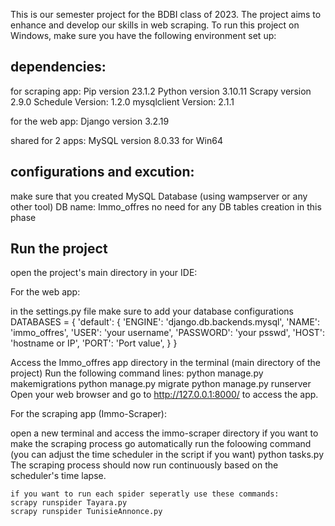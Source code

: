 This is our semester project for the BDBI class of 2023. The project aims to enhance and develop our skills in web scraping. 
To run this project on Windows, make sure you have the following environment set up:

dependencies:
------------------
for scraping app:
Pip version 23.1.2
Python version 3.10.11
Scrapy version 2.9.0
Schedule Version: 1.2.0
mysqlclient Version: 2.1.1

for the web app:
Django version 3.2.19

shared for 2 apps:
MySQL version 8.0.33 for Win64


configurations and excution:
----------------------------
make sure that you created MySQL Database (using wampserver or any other tool)
DB name: Immo_offres
no need for any DB tables creation in this phase 

Run the project
-------------------
open the project's main directory in your IDE:

For the web app:

in the settings.py file make sure to add your database configurations
DATABASES = {
    'default': {
        'ENGINE': 'django.db.backends.mysql',
        'NAME': 'immo_offres',
        'USER': 'your username',
        'PASSWORD': 'your psswd',
        'HOST': 'hostname or IP',
        'PORT': 'Port value',
    }
}

Access the Immo_offres app directory in the terminal (main directory of the project)
Run the following command lines:
	python manage.py makemigrations
	python manage.py migrate
	python manage.py runserver
	Open your web browser and go to http://127.0.0.1:8000/ to access the app.


For the scraping app (Immo-Scraper):

open a new terminal and access the immo-scraper directory
	if you want to make the scraping process go automatically run the foloowing command (you can adjust the time scheduler in the script if you want)
	python tasks.py 
	The scraping process should now run continuously based on the scheduler's time lapse.

	if you want to run each spider seperatly use these commands:
	scrapy runspider Tayara.py
	scrapy runspider TunisieAnnonce.py
